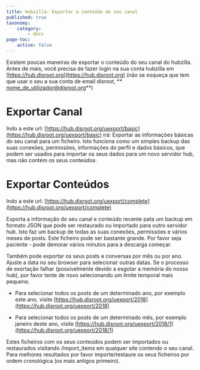 ```yaml
---
title: Hubzilla: Exportar o conteúdo do seu canal
published: true
taxonomy:
    category:
        - docs
page-toc:
    active: false
---
```


Existem poucas maneiras de exportar o conteúdo do seu canal do hubzilla. Antes de mais, você precisa de fazer login na sua conta hubzilla em [https://hub.disroot.org](https://hub.disroot.org) (não se esqueça que tem que usar o seu a sua conta de email disroot, ** nome_de_utilizador@disroot.org**)


# Exportar Canal
Indo a este url: [https://hub.disroot.org/uexport/basic](https://hub.disroot.org/uexport/basic) irá:
Exportar as informações básicas do seu canal para um ficheiro. Isto funciona como um simples backup das suas conexões, permissões,  informações do perfil e dados básicos, que podem ser usados para importar os seus dados para um novo servidor hub, mas não contém os seus conteúdos.


# Exportar Conteúdos
Indo a este url: [https://hub.disroot.org/uexport/complete](https://hub.disroot.org/uexport/complete)

Exporta a informação do seu canal e conteúdo recente pata um backup em formato JSON que pode ser restaurado ou importado para outro servidor hub. Isto faz um backup de todas as suas conexões, permissões e vários meses de posts. Este ficheiro pode ser bastante grande. Por favor seja paciente - pode demorar vários minutos para a descarga começar.

Também pode exportar os seus posts e conversas por mês ou por ano. Ajuste a data no seu browser para selecionar outras datas. Se o processo de exortação falhar (possivelmente devido a esgotar a memória do nosso hub), por favor tente de novo selecionando um limite temporal mais pequeno.

 - Para selecionar todos os posts de um determinado ano, por exemplo este ano, visite [https://hub.disroot.org/uexport/2018](https://hub.disroot.org/uexport/2018)

 - Para selecionar todos os posts de um determinado mês, por exemplo janeiro deste ano, visite [https://hub.disroot.org/uexport/2018/1](https://hub.disroot.org/uexport/2018/1)

Estes ficheiros com os seus conteúdos podem ser importados ou restaurados visitando /import_items em qualquer site contendo o seu canal. Para melhores resultados por favor importe/restaure os seus ficheiros por ordem cronológica (os mais antigos primeiro).
